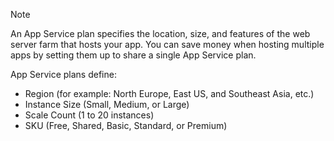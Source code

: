 > [!NOTE]
> An App Service plan specifies the location, size, and features of the web server farm that  hosts your app. You can save money when hosting multiple apps by setting them up to share a single App Service plan.
>
> App Service plans define:
> * Region (for example: North Europe, East US, and Southeast Asia, etc.)
> * Instance Size (Small, Medium, or Large)
> * Scale Count (1 to 20 instances)
> * SKU (Free, Shared, Basic, Standard, or Premium)
> 